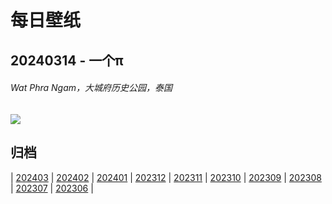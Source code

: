 # 每日壁纸

## 20240314 - 一个π

###### Wat Phra Ngam，大城府历史公园，泰国

![](https://www.bing.com/th?id=OHR.AyutthayaTree_ZH-CN8075870220_UHD.jpg)

## 归档

| [202403](/202403/README.md)
| [202402](/202402/README.md)
| [202401](/202401/README.md)
| [202312](/202312/README.md)
| [202311](/202311/README.md)
| [202310](/202310/README.md)
| [202309](/202309/README.md)
| [202308](/202308/README.md)
| [202307](/202307/README.md)
| [202306](/202306/README.md)
|